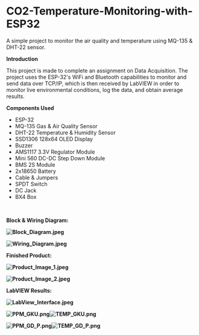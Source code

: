 # CO2-Temperature-Monitoring-with-ESP32

A simple project to monitor the air quality and temperature using MQ-135 & DHT-22 sensor.

**Introduction**

This project is made to complete an assignment on Data Acquisition. The project uses the ESP-32's WiFi and Bluetooth capabilities to monitor and send data over TCP/IP, which is then received by LabVIEW in order to monitor live environmental conditions, log the data, and obtain average results.

**Components Used**

- ESP-32
- MQ-135 Gas & Air Quality Sensor
- DHT-22 Temperature & Humidity Sensor
- SSD1306 128x64 OLED Display
- Buzzer
- AMS1117 3.3V Regulator Module
- Mini 560 DC-DC Step Down Module
- BMS 2S Module
- 2x18650 Battery
- Cable & Jumpers
- SPDT Switch
- DC Jack
- BX4 Box

&nbsp;


**Block & Wiring Diagram:**

**![Block_Diagram.jpeg](https://github.com/RizkiMaulanaP/CO2-Temperature-Monitoring-with-ESP32/blob/main/Images/Block_Diagram.jpeg)**

**![Wiring_Diagram.jpeg](https://github.com/RizkiMaulanaP/CO2-Temperature-Monitoring-with-ESP32/blob/main/Images/Wiring_Diagram.jpeg)**



**Finished Product:**

**![Product_Image_1.jpeg](https://github.com/RizkiMaulanaP/CO2-Temperature-Monitoring-with-ESP32/blob/main/Images/Product_Image_1.jpeg)**

**![Product_Image_2.jpeg](https://github.com/RizkiMaulanaP/CO2-Temperature-Monitoring-with-ESP32/blob/main/Images/Product_Image_2.jpeg)**



**LabVIEW Results:**

**![LabView_Interface.jpeg](https://github.com/RizkiMaulanaP/CO2-Temperature-Monitoring-with-ESP32/blob/main/Images/LabView_Interface.jpeg)**

**![PPM_GKU.png](https://github.com/RizkiMaulanaP/CO2-Temperature-Monitoring-with-ESP32/blob/main/Images/PPM_GKU.png)![TEMP_GKU.png](https://github.com/RizkiMaulanaP/CO2-Temperature-Monitoring-with-ESP32/blob/main/Images/TEMP_GKU.png)**

**![PPM_GD_P.png](https://github.com/RizkiMaulanaP/CO2-Temperature-Monitoring-with-ESP32/blob/main/Images/PPM_GD_P.png)![TEMP_GD_P.png](https://github.com/RizkiMaulanaP/CO2-Temperature-Monitoring-with-ESP32/blob/main/Images/TEMP_GD_P.png)**

